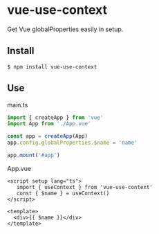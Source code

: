 # vue-use-context

Get Vue globalProperties easily in setup.

## Install

```shell
$ npm install vue-use-context
```

## Use

main.ts

```ts
import { createApp } from 'vue'
import App from './App.vue'

const app = createApp(App)
app.config.globalProperties.$name = 'name'

app.mount('#app')
```

App.vue

```vue
<script setup lang="ts">
   import { useContext } from 'vue-use-context'
   const { $name } = useContext()
</script>

<template>
  <div>{{ $name }}</div>
</template>
```
